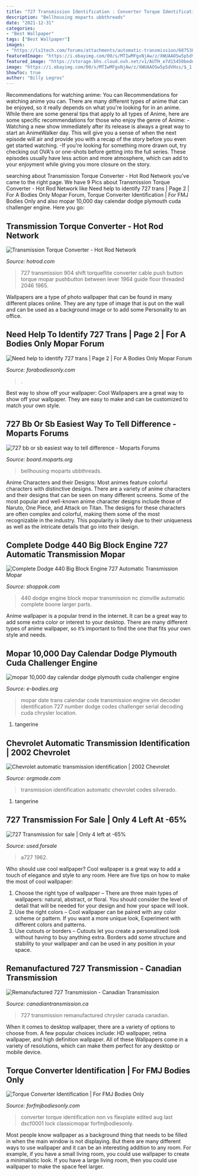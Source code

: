 ```yaml
---
title: "727 Transmission Identification : Converter Torque Identification Non Vs Flexplate Edited Aug Last Dscf0001 Lock Classicmopar Forfmjbodiesonly"
description: "Bellhousing moparts ubbthreads"
date: "2021-12-31"
categories:
- "Best Wallpaper"
tags: ["Best Wallpaper"]
images:
- "https://ls1tech.com/forums/attachments/automatic-transmission/687530d1508026922-4l60e-transmission-identification-codes.jpg"
featuredImage: "https://i.ebayimg.com/00/s/MTIwMFgxNjAw/z/XWUAAOSw5p5dVHss/$_1.JPG"
featured_image: "https://storage.bhs.cloud.ovh.net/v1/AUTH_e7d15450bedd40b9b599e075527df3cb/boone/fComplete_Dodge_440_Big_Block_Engine_727__5b5865c418242.jpg"
image: "https://i.ebayimg.com/00/s/MTIwMFgxNjAw/z/XWUAAOSw5p5dVHss/$_1.JPG"
ShowToc: true
author: "Billy Legros"
---
```



Recommendations for watching anime: You can
Recommendations for watching anime you can. There are many different types of anime that can be enjoyed, so it really depends on what you're looking for in an anime. While there are some general tips that apply to all types of Anime, here are some specific recommendations for those who enjoy the genre of Anime: 
-Watching a new show immediately after its release is always a great way to start an AnimeWalker day. This will give you a sense of when the next episode will air and provide you with a recap of the story before you even get started watching. 
-If you're looking for something more drawn out, try checking out OVA's or one-shots before getting into the full series. These episodes usually have less action and more atmosphere, which can add to your enjoyment while giving you more closure on the story.

	

		
searching about Transmission Torque Converter - Hot Rod Network you've came to the right page. We have 9 Pics about Transmission Torque Converter - Hot Rod Network like Need help to identify 727 trans | Page 2 | For A Bodies Only Mopar Forum, Torque Converter Identification | For FMJ Bodies Only and also mopar 10,000 day calendar dodge plymouth cuda challenger engine. Here you go:
		
    
## Transmission Torque Converter - Hot Rod Network

<img loading=lazy src="https://st.hotrod.com/uploads/sites/21/2008/07/mopp_0807_02_z-727_torqueflite-front_view.jpg" onerror="this.onerror=null;this.src='https://tse1.mm.bing.net/th?id=OIP.he4BBKuz1kbJq7SF-2hm5gHaFj&amp;pid=15.1';" alt="Transmission Torque Converter - Hot Rod Network">

_Source: hotrod.com_

>727 transmission 904 shift torqueflite converter cable push button torque mopar pushbutton between lever 1964 guide floor threaded 2046 1965. 

	



Wallpapers are a type of photo wallpaper that can be found in many different places online. They are any type of image that is put on the wall and can be used as a background image or to add some Personality to an office.

    
## Need Help To Identify 727 Trans | Page 2 | For A Bodies Only Mopar Forum

<img loading=lazy src="https://www.forabodiesonly.com/mopar/attachments/20170115_141426-jpg.1715008152/" onerror="this.onerror=null;this.src='https://tse4.mm.bing.net/th?id=OIP.KAN315K4qlmKfuPv1sEg8gHaJ4&amp;pid=15.1';" alt="Need help to identify 727 trans | Page 2 | For A Bodies Only Mopar Forum">

_Source: forabodiesonly.com_

>. 

	

Best way to show off your wallpaper:
Cool Wallpapers are a great way to show off your wallpaper. They are easy to make and can be customized to match your own style.

    
## 727 Bb Or Sb Easiest Way To Tell Difference - Moparts Forums

<img loading=lazy src="https://board.moparts.org/ubbthreads/ubbthreads.php/ubb/download/Number/179888/filename/8409731-Bllhsngswithtext.JPG" onerror="this.onerror=null;this.src='https://tse4.mm.bing.net/th?id=OIP.qJqkMXwM78orKioSJXcEfwHaFj&amp;pid=15.1';" alt="727 bb or sb easiest way to tell difference - Moparts Forums">

_Source: board.moparts.org_

>bellhousing moparts ubbthreads. 

	

Anime Characters and their Designs: Most animes feature colorful characters with distinctive designs.
There are a variety of anime characters and their designs that can be seen on many different screens. Some of the most popular and well-known anime character designs include those of Naruto, One Piece, and Attack on Titan. The designs for these characters are often complex and colorful, making them some of the most recognizable in the industry. This popularity is likely due to their uniqueness as well as the intricate details that go into their design.

    
## Complete Dodge 440 Big Block Engine 727 Automatic Transmission Mopar

<img loading=lazy src="https://storage.bhs.cloud.ovh.net/v1/AUTH_e7d15450bedd40b9b599e075527df3cb/boone/fComplete_Dodge_440_Big_Block_Engine_727__5b5865c418242.jpg" onerror="this.onerror=null;this.src='https://tse2.mm.bing.net/th?id=OIP.8vo4bPfRiKgdblvQ1i64jAHaFj&amp;pid=15.1';" alt="Complete Dodge 440 Big Block Engine 727 Automatic Transmission Mopar">

_Source: shoppok.com_

>440 dodge engine block mopar transmission nc zionville automatic complete boone larger parts. 

	

Anime wallpaper is a popular trend in the internet. It can be a great way to add some extra color or interest to your desktop. There are many different types of anime wallpaper, so it’s important to find the one that fits your own style and needs.

    
## Mopar 10,000 Day Calendar Dodge Plymouth Cuda Challenger Engine

<img loading=lazy src="https://www.e-bodies.org/wp-content/uploads/2017/07/Mopar-727-Auto-Transmission-VIN-Identification-Date-Coded-Serial-Number.jpg" onerror="this.onerror=null;this.src='https://tse3.mm.bing.net/th?id=OIP.8rmrz3f-3Le9S_vLddzY1wHaF1&amp;pid=15.1';" alt="mopar 10,000 day calendar dodge plymouth cuda challenger engine">

_Source: e-bodies.org_

>mopar date trans calendar code transmission engine vin decoder identification 727 number dodge codes challenger serial decoding cuda chrysler location. 

	

1. tangerine 

    
## Chevrolet Automatic Transmission Identification | 2002 Chevrolet

<img loading=lazy src="https://ls1tech.com/forums/attachments/automatic-transmission/687530d1508026922-4l60e-transmission-identification-codes.jpg" onerror="this.onerror=null;this.src='https://tse1.mm.bing.net/th?id=OIP.uLjnseTqq7nPLe7srpSh9QHaKT&amp;pid=15.1';" alt="Chevrolet automatic transmission identification | 2002 Chevrolet">

_Source: orgmode.com_

>transmission identification automatic chevrolet codes silverado. 

	

1. tangerine 

    
## 727 Transmission For Sale | Only 4 Left At -65%

<img loading=lazy src="https://i.ebayimg.com/00/s/MTIwMFgxNjAw/z/XWUAAOSw5p5dVHss/$_1.JPG" onerror="this.onerror=null;this.src='https://tse2.mm.bing.net/th?id=OIP.ZJs8fKDed09EBOyGtb7pRwAAAA&amp;pid=15.1';" alt="727 Transmission for sale | Only 4 left at -65%">

_Source: used.forsale_

>a727 1962. 

	

Who should use cool wallpaper?
Cool wallpaper is a great way to add a touch of elegance and style to any room. Here are five tips on how to make the most of cool wallpaper: 
1) Choose the right type of wallpaper – There are three main types of wallpapers: natural, abstract, or floral. You should consider the level of detail that will be needed for your design and how your space will look. 
2) Use the right colors – Cool wallpaper can be paired with any color scheme or pattern. If you want a more unique look, Experiment with different colors and patterns. 
3) Use cutouts or borders – Cutouts let you create a personalized look without having to buy anything extra. Borders add some structure and stability to your wallpaper and can be used in any position in your space.

    
## Remanufactured 727 Transmission - Canadian Transmission

<img loading=lazy src="https://canadiantransmission.ca/wp-content/uploads/2018/09/727resto.jpg" onerror="this.onerror=null;this.src='https://tse3.mm.bing.net/th?id=OIP.mkUTJ_5Mo9vr5SuWNCUgbgHaDl&amp;pid=15.1';" alt="Remanufactured 727 Transmission - Canadian Transmission">

_Source: canadiantransmission.ca_

>727 transmission remanufactured chrysler canada canadian. 

	

When it comes to desktop wallpaper, there are a variety of options to choose from. A few popular choices include: HD wallpaper, retina wallpaper, and high definition wallpaper. All of these Wallpapers come in a variety of resolutions, which can make them perfect for any desktop or mobile device. 

    
## Torque Converter Identification | For FMJ Bodies Only

<img loading=lazy src="http://www.forfmjbodiesonly.com/classicmopar/attachments/dscf0001-jpg.16868/" onerror="this.onerror=null;this.src='https://tse3.mm.bing.net/th?id=OIP.eRZR7vt7sCSldcCv_9M3PgHaFj&amp;pid=15.1';" alt="Torque Converter Identification | For FMJ Bodies Only">

_Source: forfmjbodiesonly.com_

>converter torque identification non vs flexplate edited aug last dscf0001 lock classicmopar forfmjbodiesonly. 

	

Most people know wallpaper as a background thing that needs to be filled in when the main window is not displaying. But there are many different ways to use wallpaper and it can be an interesting addition to any room. For example, if you have a small living room, you could use wallpaper to create a minimalistic look. If you have a large living room, then you could use wallpaper to make the space feel larger.

